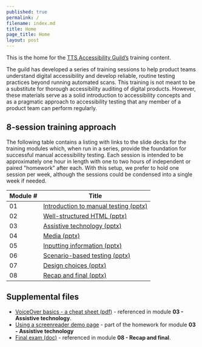 ```yaml
---
published: true
permalink: /
filename: index.md
title: Home
page_title: Home
layout: post
---
```


This is the home for the [TTS Accessibility Guild’s](https://handbook.tts.gsa.gov/training-and-development/working-groups-and-guilds-101/#accessibility) training content. 

The guild has developed a series of training sessions to help product teams understand digital accessibility and develop reliable, routine testing practices beyond running automated scans. This training is not meant to be a substitute for thorough accessibility auditing of digital products. However, these materials serve as a solid introduction to accessibility concepts and as a pragmatic approach to accessibility testing that any member of a product team can perform regularly. 

## 8-session training approach

The following table contains a listing with links to the slide decks for the training modules which, when run in a series, provide the foundation for successful manual accessibility testing. Each session is intended to be approximately one hour in length with one to two hours of independent or paired "homework" after each. With this setup, we prefer to hold one session per week, although the sessions could be condensed into a single week if needed.  

| Module # | Title | 
| -------- | ----- |
| 01 | [Introduction to manual testing (pptx)]({{site.baseurl}}/training_files/ppt/01_Introduction_to_manual_testing.pptx) |
| 02 | [Well-structured HTML (pptx)]({{site.baseurl}}/training_files/ppt/02_Well-structured_HTML.pptx) |
| 03 | [Assistive technology (pptx)]({{site.baseurl}}/training_files/ppt/03_Assistive_technology.pptx) |
| 04 | [Media (pptx)]({{site.baseurl}}/training_files/ppt/04_Media.pptx) |
| 05 | [Inputting information (pptx)]({{site.baseurl}}/training_files/ppt/05_Inputting_information.pptx) |
| 06 | [Scenario-based testing (pptx)]({{site.baseurl}}/training_files/ppt/06_Scenario-based_testing.pptx) |
| 07 | [Design choices (pptx)]({{site.baseurl}}/training_files/ppt/07_Design_choices.pptx) |
| 08 | [Recap and final (pptx)]({{site.baseurl}}/training_files/ppt/08_Recap_and_final.pptx) |

## Supplemental files

* [VoiceOver basics - a cheat sheet (pdf)]({{site.baseurl}}/training_files/doc/VoiceOver_basics_a_cheat_sheet.pdf) - referenced in module **03 - Assistive technology**.
* [Using a screenreader demo page]({{site.baseurl}}/screenreader/) - part of the homework for module **03 - Assistive technology**
* [Final exam (doc)]({{site.baseurl}}/training_files/doc/Final_exam.docx}}) - referenced in module **08 - Recap and final**.